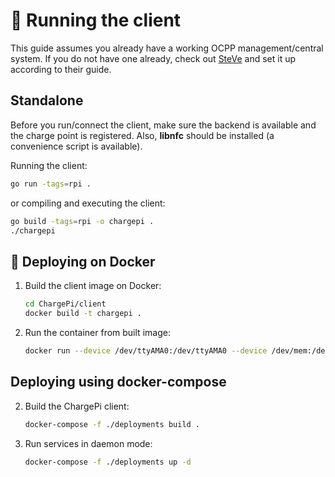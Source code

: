 # 🏃 Running the client

This guide assumes you already have a working OCPP management/central system. If you do not have one already,
check out [SteVe](https://github.com/RWTH-i5-IDSG/steve) and set it up according to their guide.

## Standalone

Before you run/connect the client, make sure the backend is available and the charge point is
registered. Also, **libnfc** should be installed (a convenience script is available).

Running the client:

   ```bash
   go run -tags=rpi .
   ```

or compiling and executing the client:

   ```bash
   go build -tags=rpi -o chargepi .
   ./chargepi
   ```

## 🐳 Deploying on Docker

1. Build the client image on Docker:

   ```bash
   cd ChargePi/client
   docker build -t chargepi .
   ```

2. Run the container from built image:

   ```bash
   docker run --device /dev/ttyAMA0:/dev/ttyAMA0 --device /dev/mem:/dev/mem --privileged chargepi
   ```

## Deploying using docker-compose

2. Build the ChargePi client:

   ```bash
   docker-compose -f ./deployments build . 
   ```

3. Run services in daemon mode:

   ```bash
   docker-compose -f ./deployments up -d
   ```